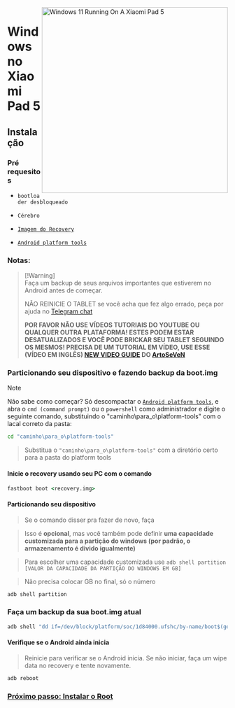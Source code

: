 <img align="right" src="https://raw.githubusercontent.com/erdilS/Port-Windows-11-Xiaomi-Pad-5/main/nabu.png" width="425" alt="Windows 11 Running On A Xiaomi Pad 5">


# Windows no Xiaomi Pad 5

## Instalação



### Pré requesitos

- ```bootloader desbloqueado```

-  ```Cérebro```
  
- [```Imagem do Recovery```](https://github.com/erdilS/Port-Windows-11-Xiaomi-Pad-5/releases/download/1.0/recovery.img)

- [```Android platform tools```](https://developer.android.com/studio/releases/platform-tools)

### Notas:
> [!Warning]\
> Faça um backup de seus arquivos importantes que estiverem no Android antes de começar.
> 
> NÃO REINICIE O TABLET se você acha que fez algo errado, peça por ajuda no [Telegram chat](https://t.me/nabuwoa)
>
> **POR FAVOR NÃO USE VÍDEOS TUTORIAIS DO YOUTUBE OU QUALQUER OUTRA PLATAFORMA! ESTES PODEM ESTAR DESATUALIZADOS E VOCÊ PODE BRICKAR SEU TABLET SEGUINDO OS MESMOS! PRECISA DE UM TUTORIAL EM VÍDEO, USE ESSE (VÍDEO EM INGLÊS) [NEW VIDEO GUIDE](https://youtu.be/BbgTbTGbXYg) DO [ArtoSeVeN](https://www.youtube.com/channel/UCYjwfxlYlJ7Nnzv01oszQvA)**

### Particionando seu dispositivo e fazendo backup da boot.img
> [!NOTE]
> Não sabe como começar? Só descompactar o [```Android platform tools```](https://developer.android.com/studio/releases/platform-tools), e abra o ```cmd (command prompt)``` ou o `powershell` como administrador e digite o seguinte comando, substituindo o "caminho\para_o\platform-tools" com o lacal correto da pasta:
```cmd
cd "caminho\para_o\platform-tools"
```
> Substitua o  `"caminho\para_o\platform-tools"` com a diretório certo para a pasta do platform tools

#### Inicie o recovery usando seu PC com o comando
```cmd
fastboot boot <recovery.img>
```
#### Particionando seu dispositivo

> Se o comando disser pra fazer de novo, faça

> Isso é **opcional**, mas você também pode definir **uma capacidade customizada para a partição do windows (por padrão, o armazenamento é divido igualmente)**

> Para escolher uma capacidade customizada use  ```adb shell partition [VALOR DA CAPACIDADE DA PARTIÇÃO DO WINDOWS EM GB]```

> Não precisa colocar GB no final, só o número

```cmd
adb shell partition
```

### Faça um backup da sua boot.img atual
```cmd
adb shell "dd if=/dev/block/platform/soc/1d84000.ufshc/by-name/boot$(getprop ro.boot.slot_suffix) of=/tmp/normal_boot.img" && adb pull /tmp/normal_boot.img
```


#### Verifique se o Android ainda inicia
> Reinicie para verificar se o Android inicia. Se não iniciar, faça um wipe data no recovery e tente novamente.

```cmd
adb reboot
```


### [Próximo passo: Instalar o Root](/guide/Portuguese/2-rootguide-pt.md)
